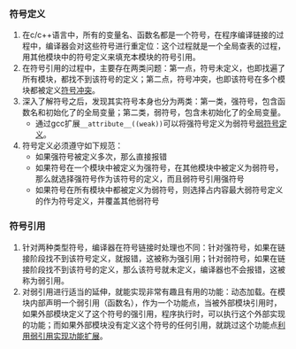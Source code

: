 ### 符号定义
1. 在c/c++语言中，所有的变量名、函数名都是一个符号，在程序编译链接的过程中，编译器会对这些符号进行重定位：这个过程就是一个全局查表的过程，用其他模块中的符号定义来填充本模块的符号引用。
2. 在符号引用的过程中，主要存在两类问题：第一点，符号未定义，也即找遍了所有模块，都找不到该符号的定义；第二点，符号冲突，也即该符号在多个模块都被定义[符号冲突](https://github.com/pplonepiece/compilation/tree/master/symbol/strong-conflict)。
3. 深入了解符号之后，发现其实符号本身也分为两类：第一类，强符号，包含函数名和初始化了的全局变量；第二类，弱符号，包含未初始化了的全局变量。
    - 通过gcc扩展`__attribute__((weak))`可以将强符号定义为弱符号[弱符号定义](https://github.com/pplonepiece/compilation/tree/master/symbol/def)。
4. 符号定义必须遵守如下规范：
    - 如果强符号被定义多次，那么直接报错
    - 如果符号在一个模块中被定义为强符号，在其他模块中被定义为弱符号，那么就选择强符号作为该符号的定义，而且弱符号引用强符号
    - 如果符号在所有模块中都被定义为弱符号，则选择占内容最大弱符号定义的作为符号定义，并覆盖其他弱符号

### 符号引用
1. 针对两种类型符号，编译器在符号链接时处理也不同：针对强符号，如果在链接阶段找不到该符号定义，就报错，这被称为强引用；针对弱符号，如果在链接阶段找不到该符号的定义，那么该符号就未定义，编译器也不会报错，这被称为弱引用。
2. 对弱引用进行适当的延伸，就能实现非常有趣且有用的功能：动态加载。在模块内部声明一个弱引用（函数名），作为一个功能点，当被外部模块引用时，如果外部模块定义了这个符号的强引用，程序执行时，可以执行这个外部实现的功能；而如果外部模块没有定义这个符号的任何引用，就跳过这个功能点[利用弱引用实现功能扩展](http://github.com/pplonepiece/compilation/tree/master/symbol/hook)。

